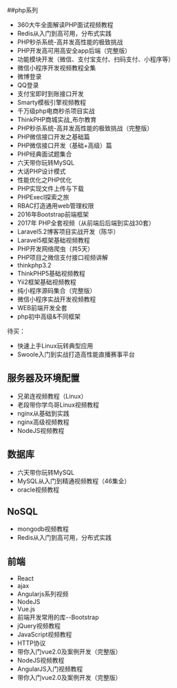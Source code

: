 ##php系列
- 360大牛全面解读PHP面试视频教程
- Redis从入门到高可用，分布式实践
- PHP秒杀系统-高并发高性能的极致挑战
- PHP开发高可用高安全app后端（完整版）
- 功能模块开发（微信、支付宝支付、扫码支付、小程序等）
- 微信小程序开发视频教程全集
- 微博登录
- QQ登录
- 支付宝即时到账接口开发
- Smarty模板引擎视频教程
- 千万级php电商秒杀项目实战
- ThinkPHP商城实战_布尔教育
- PHP秒杀系统-高并发高性能的极致挑战（完整版）
- PHP微信接口开发之基础篇
- PHP微信接口开发（基础+高级）篇
- PHP经典面试题集合
- 六天带你玩转MySQL
- 大话PHP设计模式
- 性能优化之PHP优化
- PHP实现文件上传与下载
- PHPExecl探索之旅
- RBAC打造通用web管理权限
- 2016年Bootstrap前端框架
- 2017年 PHP全套视频（从前端后后端到实战30套）
- Laravel5.2博客项目实战开发（陈华）
- Laravel5框架基础视频教程
- PHP开发网络爬虫（共5天）
- PHP项目之微信支付接口视频讲解
- thinkphp3.2
- ThinkPHP5基础视频教程
- Yii2框架基础视频教程
- 纯小程序源码集合（完整版）
- 微信小程序实战开发视频教程
- WEB前端开发全套
- php初中高级&不同框架











待买：
- 快速上手Linux玩转典型应用
- Swoole入门到实战打造高性能直播赛事平台

## 服务器及环境配置
- 兄弟连视频教程（Linux）
- 老段带你学鸟哥Linux视频教程
- nginx从基础到实践
- nginx高级视频教程 
- NodeJS视频教程

## 数据库
- 六天带你玩转MySQL
- MySQL从入门到精通视频教程（46集全）
- oracle视频教程

## NoSQL
- mongodb视频教程
- Redis从入门到高可用，分布式实践

## 前端
- React
- ajax
- Angularjs系列视频
- NodeJS
- Vue.js
- 前端开发常用的库--Bootstrap
- jQuery视频教程
- JavaScript视频教程
- HTTP协议
- 带你入门vue2.0及案例开发（完整版）
- NodeJS视频教程
- AngularJS入门视频教程
- 带你入门vue2.0及案例开发（完整版）